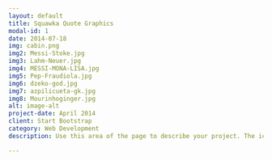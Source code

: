 ```yaml
---
layout: default
title: Squawka Quote Graphics
modal-id: 1
date: 2014-07-18
img: cabin.png
img2: Messi-Stoke.jpg
img3: Lahm-Neuer.jpg
img4: MESSI-MONA-LISA.jpg
img5: Pep-Fraudiola.jpg
img6: dzeko-god.jpg
img7: azpilicueta-gk.jpg
img8: Mourinhoginger.jpg
alt: image-alt
project-date: April 2014
client: Start Bootstrap
category: Web Development
description: Use this area of the page to describe your project. The icon above is part of a free icon set by <a href="https://sellfy.com/p/8Q9P/jV3VZ/">Flat Icons</a>. On their website, you can download their free set with 16 icons, or you can purchase the entire set with 146 icons for only $12!

---
```

